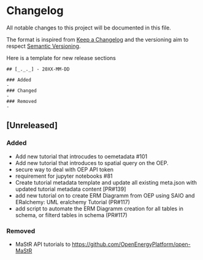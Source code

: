 # Changelog
All notable changes to this project will be documented in this file.

The format is inspired from [Keep a Changelog](http://keepachangelog.com/en/1.0.0/)
and the versioning aim to respect [Semantic Versioning](http://semver.org/spec/v2.0.0.html).

Here is a template for new release sections

```
## [_._._] - 20XX-MM-DD

### Added
-
### Changed
-
### Removed
-
```
## [Unreleased]

### Added
- Add new tutorial that introcudes to oemetadata #101
- Add new tutorial that introduces to spatial query on the OEP.
- secure way to deal with OEP API token
- requirement for jupyter notebooks #81
- Create tutorial metadata template and update all existing meta.json with updated tutorial metadata content [PR#139] 
- add new tutorial on to create ERM Diagramm from OEP using SAIO and ERalchemy: UML eralchemy Tutorial (PR#117)
- add script to automate the ERM Diagramm creation for all tables in schema, or filterd tables in schema (PR#117)

### Removed
- MaStR API tutorials to https://github.com/OpenEnergyPlatform/open-MaStR

